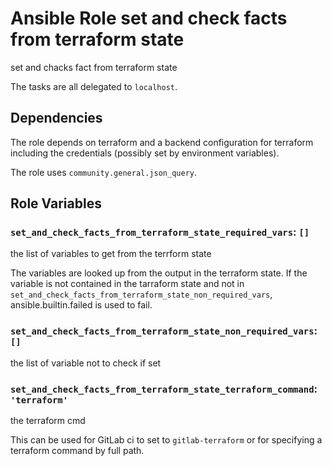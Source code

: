 # Ansible Role set and check facts from terraform state

set and chacks fact from terraform state

The tasks are all delegated to `localhost`.

## Dependencies

The role depends on terraform and a backend configuration for terraform including the credentials (possibly set by environment variables).

The role uses `community.general.json_query`.

## Role Variables

### `set_and_check_facts_from_terraform_state_required_vars`: `[]`

the list of variables to get from the terrform state

The variables are looked up from the output in the terraform state.
If the variable is not contained in the tarraform state and not in `set_and_check_facts_from_terraform_state_non_required_vars`, ansible.builtin.failed is used to fail.

### `set_and_check_facts_from_terraform_state_non_required_vars`: `[]`

the list of variable not to check if set

### `set_and_check_facts_from_terraform_state_terraform_command`: `'terraform'`

the terraform cmd

This can be used for GitLab ci to set to `gitlab-terraform` or for specifying a terraform command by full path.
